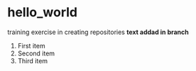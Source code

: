 # hello_world
training exercise in creating repositories
**text addad in branch**
1. First item
2. Second item
3. Third item
